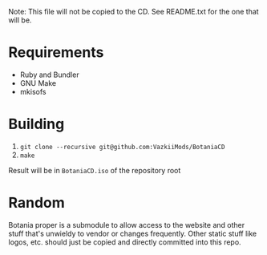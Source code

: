 Note: This file will not be copied to the CD.
See README.txt for the one that will be.

# Requirements

* Ruby and Bundler
* GNU Make
* mkisofs

# Building

1. `git clone --recursive git@github.com:VazkiiMods/BotaniaCD`
1. `make`

Result will be in `BotaniaCD.iso` of the repository root

# Random

Botania proper is a submodule to allow access to the website and other stuff that's
unwieldy to vendor or changes frequently. Other static stuff like logos, etc. should just
be copied and directly committed into this repo.
